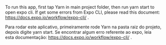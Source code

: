 To run this app, first tap Yarn in main project folder, then run yarn start to open expo cli. If get some errors from Expo CLI, please read this document: https://docs.expo.io/workflow/expo-cli/ .

Para rodar este aplicativo, primeiramente rode Yarn na pasta raiz do projeto, depois digite yarn start. Se encontrar algum erro referente ao expo, leia esta documentação: https://docs.expo.io/workflow/expo-cli/ .
